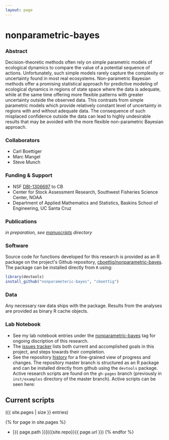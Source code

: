 ```yaml
---
layout: page
---
```


nonparametric-bayes
===================

### Abstract

Decision-theoretic methods often rely on simple parametric models of ecological dynamics to compare the value of a potential sequence of actions. Unfortunately, such simple models rarely capture the complexity or uncertainty found in most real ecosystems. Non-parametric Bayesian methods offer a promising statistical approach for predictive modeling of ecological dynamics in regions of state space where the data is adequate, while at the same time offering more flexible patterns with greater uncertainty outside the observed data. This contrasts from simple parametric models which provide relatively constant level of uncertainty in regions with and without adequate data. The consequence of such misplaced confidence outside the data can lead to highly undesirable results that may be avoided with the more flexible non-parametric Bayesian approach.


### Collaborators

- Carl Boettiger
- Marc Mangel
- Steve Munch

### Funding & Support

- NSF [DBI-1306697](http://www.nsf.gov/awardsearch/showAward?AWD_ID=1306697) to CB
- Center for Stock Assessment Research, Southwest Fisheries Science Center, NOAA
- Department of Applied Mathematics and Statistics, Baskins School of Engineering, UC Santa Cruz



### Publications

_in preparation, see [manuscripts](http://github.com/cboettig/nonparametric-bayes/tree/master/manuscripts) directory_

### Software

Source code for functions developed for this research is provided as an R package on the project's Github repository, [cboettig/nonparametric-bayes](http://github.com/cboettig/nonparametric-bayes). The package can be installed directly from `R` using:

```r
library(devtools)
install_github("nonparameteric-bayes", "cboettig")
```


### Data

Any necessary raw data ships with the package.  Results from the analyses are provided as binary R cache objects.

### Lab Notebook

* See my lab notebook entries under the [nonparametric-bayes](http://www.carlboettiger.info/tags.html#nonparametric-bayes) tag for ongoing discription of this research.
* The [issues tracker](https://github.com/cboettig/nonparametric-bayes/issues) lists both current and accomplished goals in this project, and steps towards their completion.
* See the repository [history](https://github.com/cboettig/nonparametric-bayes/commits/master) for a fine-grained view of progress and changes. The repository master branch is structured as an R package and can be installed directly from github using the `devtools` package.  Active research scripts are found on the `gh-pages` branch (previously in `inst/examples` directory of the master branch). Active scripts can be seen here:


Current scripts
---------------

({{ site.pages | size }} entries)

{% for page in site.pages %}
- [{{ page.path }}]({{site.repo}}{{ page.url }})
{% endfor %}

